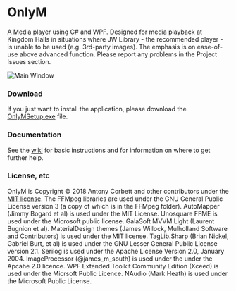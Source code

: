 # OnlyM

A Media player using C# and WPF. Designed for media playback at Kingdom Halls in situations where JW Library - the recommended player - is unable to be used (e.g. 3rd-party images). The emphasis is on ease-of-use above advanced function. Please report any problems in the Project Issues section.

![Main Window](http://cv8.org.uk/soundbox/OnlyM/Images/MainWindow.png)

### Download

If you just want to install the application, please download the [OnlyMSetup.exe](https://github.com/AntonyCorbett/OnlyM/releases/latest) file.

### Documentation

See the [wiki](https://github.com/AntonyCorbett/OnlyM/wiki) for basic instructions and for information on where to get further help.

### License, etc

OnlyM is Copyright &copy; 2018 Antony Corbett and other contributors under the [MIT license](LICENSE). The FFMpeg libraries are used under the GNU General Public License version 3 (a copy of which is in the FFMpeg folder). AutoMapper (Jimmy Bogard et al) is used under the MIT License. Unosquare FFME is used under the Microsoft public license. GalaSoft MVVM Light (Laurent Bugnion et al). MaterialDesign themes (James Willock, Mulholland Software and Contributors) is used under the MIT license. TagLib.Sharp (Brian Nickel, Gabriel Burt, et al) is used under the GNU Lesser General Public License version 2.1. Serilog is used under the Apache License Version 2.0, January 2004. ImageProcessor (@james_m_south) is used under the under the Apcahe 2.0 licence. WPF Extended Toolkit Community Edition (Xceed) is used under the Micrsoft Public Licence. NAudio (Mark Heath) is used under the Microsoft Public License.
